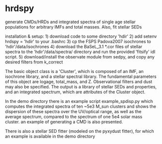 hrdspy
======

generate CMDs/HRDs and integrated spectra of single age stellar populations
for arbitrary IMFs and total masses.  Also, fit stellar SEDs


installation & setup:
	1) download code to some directory 'hdir' 
	2) add setenv hrdspy = 'hdir' to your .bashrc 
	3) cp the FSPS Padova2007 isochrones to 'hdir'/data/isochrones 
	4) download the BaSeL_3.1 *.cor files of stellar spectra to the 
	  'hdir'/data/spectra/ directory and run the provided 'fitsify' 
	  idl script.
	5) download/install the observate module from sedpy, and copy any desired filters from k_correct

The basic object class is a 'Cluster', which is composed of an IMF, an isochrone library, and a stellar spectral library.  The fundamental parameters of this object are logage, total_mass, and Z.  Observational filters and dust may also be specified. The output is a library of stellar SEDs and properties, and an integrated spectrum, which are attributes of the Cluster object.

In the demo directory there is an example script example_spdisp.py which computes the integrated spectra of ten ~5e3 M_sun clusters and shows the dispersion of these spectra over the UV/optical range, as well as the average spectrum, compared to the spectrum of one 5e4 solar mass cluster.  an example of generating a CMD is also presented.

There is also a stellar SED fitter (modeled on the pyxydust fitter), for which an example is available in the demo directory

